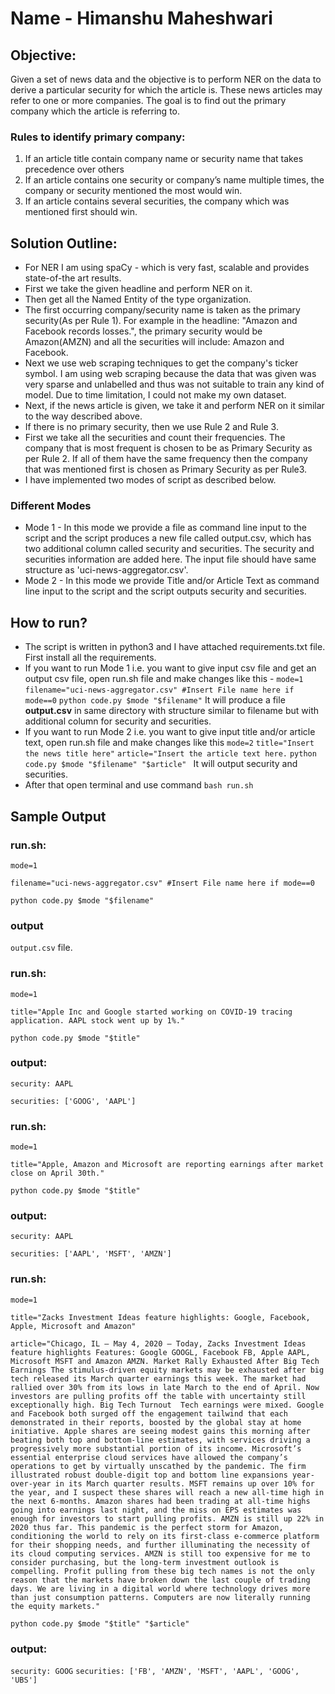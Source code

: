 # Name - Himanshu Maheshwari

## Objective:
Given a set of news data and the objective is to perform NER on the data to derive a particular security for which the article is. These news articles may refer to one or more companies. The goal is to find out the primary company which the article is referring to. 

### Rules to identify primary company:
 1. If an article title contain company name or security name that takes precedence over others
 2. If an article contains one security or company’s name multiple times, the company or security mentioned the most would win.
 3. If an article contains several securities, the company which was mentioned first should win.

## Solution Outline:
 - For NER I am using spaCy - which is very fast, scalable and provides state-of-the art results.
 - First we take the given headline and perform NER on it.
 - Then get all the Named Entity of the type organization.
 - The first occurring company/security name is taken as the primary security(As per Rule 1). For example in the headline: "Amazon and Facebook records losses.", the primary security would be Amazon(AMZN) and all the securities will include: Amazon and Facebook.
 - Next we use web scraping techniques to get the company's ticker symbol. I am using web scraping because the data that was given was very sparse and unlabelled and thus was not suitable to train any kind of model. Due to time limitation, I could not make my own dataset.
 - Next, if the news article is given, we take it and perform NER on it similar to the way described above.
 - If there is no primary security, then we use Rule 2 and Rule 3.
 - First we take all the securities and count their frequencies. The company that is most frequent is chosen to be as Primary Security as per Rule 2. If all of them have the same frequency then the company that was mentioned first is chosen as Primary Security as per Rule3.
 - I have implemented two modes of script as described below.

### Different Modes
 - Mode 1 - In this mode we provide a file as command line input to the script and the script produces a new file called output.csv, which has two additional column called security and securities. The security and securities information are added here. The input file should have same structure as 'uci-news-aggregator.csv'.
 - Mode 2 - In this mode we provide Title and/or Article Text as command line input to the script and the script outputs security and securities.

## How to run?

 - The script is written in python3 and I have attached requirements.txt file. First install all the requirements.
 - If you want to run Mode 1 i.e. you want to give input csv file and get an output csv file, open run.sh file and make changes like this - 
  `mode=1`  
  `filename="uci-news-aggregator.csv" #Insert File name here if mode==0`
  `python code.py $mode "$filename"`
  It will produce a file **output.csv** in same directory with structure similar to filename but with additional column for security and securities.
 - If you want to run Mode 2 i.e. you want to give input title and/or article text, open run.sh file and make changes like this 
 `mode=2`
 `title="Insert the news title here"` 
`article="Insert the article text here.`
`python code.py $mode "$filename" "$article" `
It will output security and securities.
- After that open terminal and use command `bash run.sh`
## Sample Output
### run.sh: 
  `mode=1`  

  `filename="uci-news-aggregator.csv" #Insert File name here if mode==0`

  `python code.py $mode "$filename"`
### output
`output.csv` file.


### run.sh:
`mode=1`

`title="Apple Inc and Google started working on COVID-19 tracing application. AAPL stock went up by 1%." `

`python code.py $mode "$title"`
### output:
`security: AAPL`

`securities: ['GOOG', 'AAPL']`

### run.sh:
`mode=1`

`title="Apple, Amazon and Microsoft are reporting earnings after market close on April 30th." `

`python code.py $mode "$title"`
### output:
`security: AAPL`

`securities: ['AAPL', 'MSFT', 'AMZN']`



### run.sh:
`mode=1` 

`title="Zacks Investment Ideas feature highlights: Google, Facebook, Apple, Microsoft and Amazon" `

`article="Chicago, IL – May 4, 2020 – Today, Zacks Investment Ideas feature highlights Features: Google GOOGL, Facebook FB, Apple AAPL, Microsoft MSFT and Amazon AMZN.
Market Rally Exhausted After Big Tech Earnings
The stimulus-driven equity markets may be exhausted after big tech released its March quarter earnings this week. The market had rallied over 30% from its lows in late March to the end of April. Now investors are pulling profits off the table with uncertainty still exceptionally high.
Big Tech Turnout 
Tech earnings were mixed. Google and Facebook both surged off the engagement tailwind that each demonstrated in their reports, boosted by the global stay at home initiative. Apple shares are seeing modest gains this morning after beating both top and bottom-line estimates, with services driving a progressively more substantial portion of its income.
Microsoft’s essential enterprise cloud services have allowed the company’s operations to get by virtually unscathed by the pandemic. The firm illustrated robust double-digit top and bottom line expansions year-over-year in its March quarter results. MSFT remains up over 10% for the year, and I suspect these shares will reach a new all-time high in the next 6-months.
Amazon shares had been trading at all-time highs going into earnings last night, and the miss on EPS estimates was enough for investors to start pulling profits. AMZN is still up 22% in 2020 thus far. This pandemic is the perfect storm for Amazon, conditioning the world to rely on its first-class e-commerce platform for their shopping needs, and further illuminating the necessity of its cloud computing services. AMZN is still too expensive for me to consider purchasing, but the long-term investment outlook is compelling.
Profit pulling from these big tech names is not the only reason that the markets have broken down the last couple of trading days. We are living in a digital world where technology drives more than just consumption patterns. Computers are now literally running the equity markets."`

`python code.py $mode "$title" "$article" `

### output: 
`security: GOOG`
`securities: ['FB', 'AMZN', 'MSFT', 'AAPL', 'GOOG', 'UBS']`

